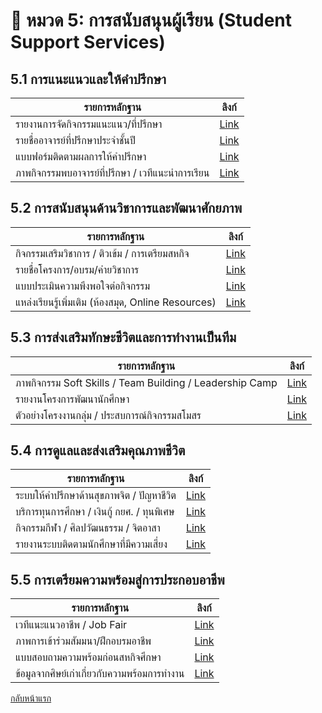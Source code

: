 # 📘 หมวด 5: การสนับสนุนผู้เรียน (Student Support Services)

## 5.1 การแนะแนวและให้คำปรึกษา

| รายการหลักฐาน | ลิงก์ |
|----------------|-------|
| รายงานการจัดกิจกรรมแนะแนว/ที่ปรึกษา | [Link]() |
| รายชื่ออาจารย์ที่ปรึกษาประจำชั้นปี | [Link]() |
| แบบฟอร์มติดตามผลการให้คำปรึกษา | [Link]() |
| ภาพกิจกรรมพบอาจารย์ที่ปรึกษา / เวทีแนะนำการเรียน | [Link]() |

## 5.2 การสนับสนุนด้านวิชาการและพัฒนาศักยภาพ

| รายการหลักฐาน | ลิงก์ |
|----------------|-------|
| กิจกรรมเสริมวิชาการ / ติวเข้ม / การเตรียมสหกิจ | [Link]() |
| รายชื่อโครงการ/อบรม/ค่ายวิชาการ | [Link]() |
| แบบประเมินความพึงพอใจต่อกิจกรรม | [Link]() |
| แหล่งเรียนรู้เพิ่มเติม (ห้องสมุด, Online Resources) | [Link]() |

## 5.3 การส่งเสริมทักษะชีวิตและการทำงานเป็นทีม

| รายการหลักฐาน | ลิงก์ |
|----------------|-------|
| ภาพกิจกรรม Soft Skills / Team Building / Leadership Camp | [Link]() |
| รายงานโครงการพัฒนานักศึกษา | [Link]() |
| ตัวอย่างโครงงานกลุ่ม / ประสบการณ์กิจกรรมสโมสร | [Link]() |

## 5.4 การดูแลและส่งเสริมคุณภาพชีวิต

| รายการหลักฐาน | ลิงก์ |
|----------------|-------|
| ระบบให้คำปรึกษาด้านสุขภาพจิต / ปัญหาชีวิต | [Link]() |
| บริการทุนการศึกษา / เงินกู้ กยศ. / ทุนพิเศษ | [Link]() |
| กิจกรรมกีฬา / ศิลปวัฒนธรรม / จิตอาสา | [Link]() |
| รายงานระบบติดตามนักศึกษาที่มีความเสี่ยง | [Link]() |

## 5.5 การเตรียมความพร้อมสู่การประกอบอาชีพ

| รายการหลักฐาน | ลิงก์ |
|----------------|-------|
| เวทีแนะแนวอาชีพ / Job Fair | [Link]() |
| ภาพการเข้าร่วมสัมมนา/ฝึกอบรมอาชีพ | [Link]() |
| แบบสอบถามความพร้อมก่อนสหกิจศึกษา | [Link]() |
| ข้อมูลจากศิษย์เก่าเกี่ยวกับความพร้อมการทำงาน | [Link]() |

[กลับหน้าแรก](https://github.com/CPE-RMUTL/.github/blob/main/profile/README.md)

